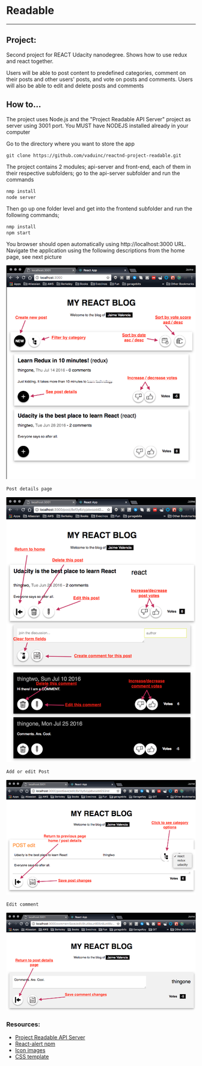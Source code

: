 # Readable
---

## Project:

Second project for REACT Udacity nanodegree. Shows how to use redux and react together.

Users will be able to post content to predefined categories, comment on their posts and other users' posts, and vote on posts and comments. Users will also be able to edit and delete posts and comments

## How to...
The project uses Node.js and the "Project Readable API Server" project as server using 3001 port.  You MUST have NODEJS installed already in your computer

Go to the directory where you want to store the app
```
git clone https://github.com/vaduinc/reactnd-project-readable.git
```
The project contains 2 modules; api-server and front-end, each of them in their respective subfolders;
go to the api-server subfolder and run the commands
```
nmp install
node server
```
Then go up one folder level and get into the frontend subfolder 
and run the following commands;
```
nmp install
npm start
```

You browser should open automatically using http://localhost:3000 URL.
Navigate the application using the following descriptions from the home page, see next picture

![Home](screenshots/ss1.png "home")

```diff
Post details page
```

![post details](screenshots/ss2.png "post details")

```diff
Add or edit Post
```

![add/edit post](screenshots/ss3.png "add / edit post")

```diff
Edit comment
```

![edit comment](screenshots/ss4.png "edit comment")

### Resources:
* [Project Readable API Server](reactnd-project-readable-starter)
* [React-alert npm ](https://www.npmjs.com/package/react-alert)
* [Icon images](http://www.freepik.com)
* [CSS template](https://www.w3schools.com/w3css/w3css_templates.asp)